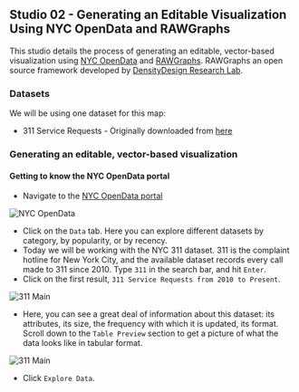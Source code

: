 ## Studio 02 - Generating an Editable Visualization Using NYC OpenData and RAWGraphs

This studio details the process of generating an editable, vector-based visualization using [NYC OpenData](https://opendata.cityofnewyork.us/) and [RAWGraphs](http://rawgraphs.io/). RAWGraphs an open source framework developed by [DensityDesign Research Lab](http://www.densitydesign.org/).

### Datasets

We will be using one dataset for this map:

* 311 Service Requests - Originally downloaded from [here](https://data.cityofnewyork.us/Social-Services/311-Service-Requests-from-2010-to-Present/erm2-nwe9/data)

### Generating an editable, vector-based visualization
#### Getting to know the NYC OpenData portal

* Navigate to the [NYC OpenData portal](https://opendata.cityofnewyork.us/)

![NYC OpenData](https://github.com/emilyfuhrman/datavis_design/blob/master/2017_Summer/Studios/Images/02_Generating_an_Editable_Visualization_Using_NYC_OpenData_and_RAWGraphs/01_NYC_Open_Data.png)

* Click on the `Data` tab. Here you can explore different datasets by category, by popularity, or by recency. 
* Today we will be working with the NYC 311 dataset. 311 is the complaint hotline for New York City, and the available dataset records every call made to 311 since 2010. Type `311` in the search bar, and hit `Enter`. 
* Click on the first result, `311 Service Requests from 2010 to Present`.

![311 Main](https://github.com/emilyfuhrman/datavis_design/blob/master/2017_Summer/Studios/Images/02_Generating_an_Editable_Visualization_Using_NYC_OpenData_and_RAWGraphs/02_311_Main.png)

* Here, you can see a great deal of information about this dataset: its attributes, its size, the frequency with which it is updated, its format. Scroll down to the `Table Preview` section to get a picture of what the data looks like in tabular format.

![311 Main](https://github.com/emilyfuhrman/datavis_design/blob/master/2017_Summer/Studios/Images/02_Generating_an_Editable_Visualization_Using_NYC_OpenData_and_RAWGraphs/03_311_Preview.png)

* Click `Explore Data`.